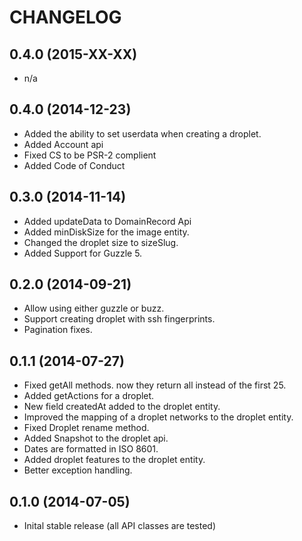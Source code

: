 CHANGELOG
=========

0.4.0 (2015-XX-XX)
------------------

- n/a

0.4.0 (2014-12-23)
------------------

- Added the ability to set userdata when creating a droplet.
- Added Account api
- Fixed CS to be PSR-2 complient
- Added Code of Conduct

0.3.0 (2014-11-14)
------------------

- Added updateData to DomainRecord Api
- Added minDiskSize for the image entity.
- Changed the droplet size to sizeSlug.
- Added Support for Guzzle 5.

0.2.0 (2014-09-21)
------------------

- Allow using either guzzle or buzz.
- Support creating droplet with ssh fingerprints.
- Pagination fixes.

0.1.1 (2014-07-27)
------------------

- Fixed getAll methods. now they return all instead of the first 25.
- Added getActions for a droplet.
- New field createdAt added to the droplet entity.
- Improved the mapping of a droplet networks to the droplet entity.
- Fixed Droplet rename method.
- Added Snapshot to the droplet api.
- Dates are formatted in ISO 8601.
- Added droplet features to the droplet entity.
- Better exception handling.

0.1.0 (2014-07-05)
------------------

- Inital stable release (all API classes are tested)
